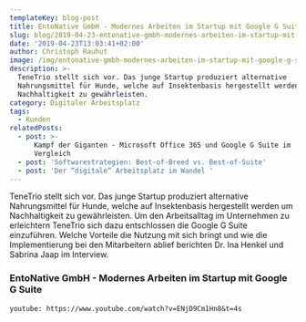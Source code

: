 ```yaml
---
templateKey: blog-post
title: EntoNative GmbH - Modernes Arbeiten im Startup mit Google G Suite
slug: blog/2019-04-23-entonative-gmbh-modernes-arbeiten-im-startup-mit-google-g-suite
date: '2019-04-23T13:03:41+02:00'
author: Christoph Rauhut
image: /img/entonative-gmbh-modernes-arbeiten-im-startup-mit-google-g-suite.jpg
description: >-
  TeneTrio stellt sich vor. Das junge Startup produziert alternative
  Nahrungsmittel für Hunde, welche auf Insektenbasis hergestellt werden um
  Nachhaltigkeit zu gewährleisten.
category: Digitaler Arbeitsplatz
tags:
  - Kunden
relatedPosts:
  - post: >-
      Kampf der Giganten - Microsoft Office 365 und Google G Suite im
      Vergleich  
  - post: 'Softwarestrategien: Best-of-Breed vs. Best-of-Suite'
  - post: 'Der “digitale” Arbeitsplatz im Wandel '
---
```

TeneTrio stellt sich vor. Das junge Startup produziert alternative Nahrungsmittel für Hunde, welche auf Insektenbasis hergestellt werden um Nachhaltigkeit zu gewährleisten. Um den Arbeitsalltag im Unternehmen zu erleichtern TeneTrio sich dazu entschlossen die Google G Suite einzuführen. Welche Vorteile die Nutzung mit sich bringt und wie die Implementierung bei den Mitarbeitern ablief berichten Dr. Ina Henkel und Sabrina Jaap im Interview.

### EntoNative GmbH - Modernes Arbeiten im Startup mit Google G Suite

`youtube: https://www.youtube.com/watch?v=ENjD9Cm1Hn8&t=4s`
